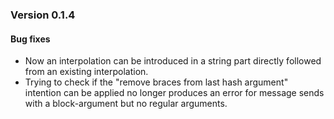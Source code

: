 ### Version 0.1.4
#### Bug fixes
- Now an interpolation can be introduced in a string part directly followed from an existing interpolation.
- Trying to check if the "remove braces from last hash argument" intention can be applied no longer produces an error
  for message sends with a block-argument but no regular arguments.
